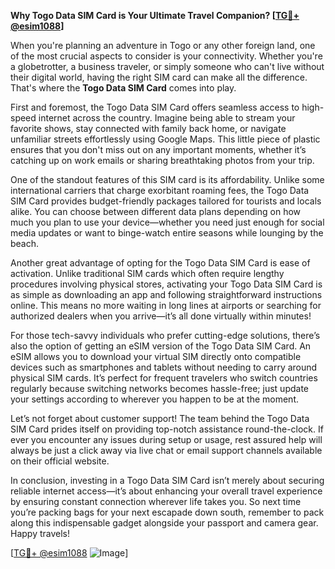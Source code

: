 **Why Togo Data SIM Card is Your Ultimate Travel Companion? [[TG💪+ @esim1088](https://t.me/s/esim1088)]**

When you're planning an adventure in Togo or any other foreign land, one of the most crucial aspects to consider is your connectivity. Whether you're a globetrotter, a business traveler, or simply someone who can't live without their digital world, having the right SIM card can make all the difference. That's where the **Togo Data SIM Card** comes into play.

First and foremost, the Togo Data SIM Card offers seamless access to high-speed internet across the country. Imagine being able to stream your favorite shows, stay connected with family back home, or navigate unfamiliar streets effortlessly using Google Maps. This little piece of plastic ensures that you don't miss out on any important moments, whether it’s catching up on work emails or sharing breathtaking photos from your trip.

One of the standout features of this SIM card is its affordability. Unlike some international carriers that charge exorbitant roaming fees, the Togo Data SIM Card provides budget-friendly packages tailored for tourists and locals alike. You can choose between different data plans depending on how much you plan to use your device—whether you need just enough for social media updates or want to binge-watch entire seasons while lounging by the beach.

Another great advantage of opting for the Togo Data SIM Card is ease of activation. Unlike traditional SIM cards which often require lengthy procedures involving physical stores, activating your Togo Data SIM Card is as simple as downloading an app and following straightforward instructions online. This means no more waiting in long lines at airports or searching for authorized dealers when you arrive—it’s all done virtually within minutes!

For those tech-savvy individuals who prefer cutting-edge solutions, there’s also the option of getting an eSIM version of the Togo Data SIM Card. An eSIM allows you to download your virtual SIM directly onto compatible devices such as smartphones and tablets without needing to carry around physical SIM cards. It’s perfect for frequent travelers who switch countries regularly because switching networks becomes hassle-free; just update your settings according to wherever you happen to be at the moment.

Let’s not forget about customer support! The team behind the Togo Data SIM Card prides itself on providing top-notch assistance round-the-clock. If ever you encounter any issues during setup or usage, rest assured help will always be just a click away via live chat or email support channels available on their official website.

In conclusion, investing in a Togo Data SIM Card isn’t merely about securing reliable internet access—it’s about enhancing your overall travel experience by ensuring constant connection wherever life takes you. So next time you’re packing bags for your next escapade down south, remember to pack along this indispensable gadget alongside your passport and camera gear. Happy travels!

[[TG💪+ @esim1088](https://t.me/s/esim1088) ![Image](https://i.postimg.cc/Y0z9fWf4/image.png)]